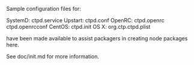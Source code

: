 Sample configuration files for:

SystemD: ctpd.service
Upstart: ctpd.conf
OpenRC:  ctpd.openrc
         ctpd.openrcconf
CentOS:  ctpd.init
OS X:    org.ctp.ctpd.plist

have been made available to assist packagers in creating node packages here.

See doc/init.md for more information.
